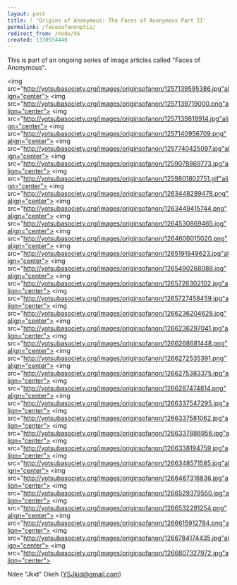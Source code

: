 ```yaml
---
layout: post
title: ! 'Origins of Anonymous: The Faces of Anonymous Part II'
permalink: /facesofanonptii/
redirect_from: /node/56
created: 1330554440
---
```

This is part of an ongoing series of image articles called "Faces of Anonymous".

<img src="http://yotsubasociety.org/images/originsofanon/1257139595386.jpg"align="center">
<img src="http://yotsubasociety.org/images/originsofanon/1257139719000.png"align="center">
<img src="http://yotsubasociety.org/images/originsofanon/1257139818914.jpg"align="center">
<img src="http://yotsubasociety.org/images/originsofanon/1257140956709.png"align="center">
<img src="http://yotsubasociety.org/images/originsofanon/1257740425097.jpg"align="center">
<img src="http://yotsubasociety.org/images/originsofanon/1259078869773.jpg"align="center">
<img src="http://yotsubasociety.org/images/originsofanon/1259801802751.gif"align="center">
<img src="http://yotsubasociety.org/images/originsofanon/1263448289478.png"align="center">
<img src="http://yotsubasociety.org/images/originsofanon/1263449415744.png"align="center">
<img src="http://yotsubasociety.org/images/originsofanon/1264530869465.jpg"align="center">
<img src="http://yotsubasociety.org/images/originsofanon/1264606015020.png"align="center">
<img src="http://yotsubasociety.org/images/originsofanon/1265191949623.jpg"align="center">
<img src="http://yotsubasociety.org/images/originsofanon/1265490268088.jpg"align="center">
<img src="http://yotsubasociety.org/images/originsofanon/1265726302102.jpg"align="center">
<img src="http://yotsubasociety.org/images/originsofanon/1265727458459.jpg"align="center">
<img src="http://yotsubasociety.org/images/originsofanon/1266236204628.jpg"align="center">
<img src="http://yotsubasociety.org/images/originsofanon/1266236297041.jpg"align="center">
<img src="http://yotsubasociety.org/images/originsofanon/1266268681448.png"align="center">
<img src="http://yotsubasociety.org/images/originsofanon/1266272535391.png"align="center">
<img src="http://yotsubasociety.org/images/originsofanon/1266275383375.jpg"align="center">
<img src="http://yotsubasociety.org/images/originsofanon/1266287474814.png"align="center">
<img src="http://yotsubasociety.org/images/originsofanon/1266337547295.jpg"align="center">
<img src="http://yotsubasociety.org/images/originsofanon/1266337581062.jpg"align="center">
<img src="http://yotsubasociety.org/images/originsofanon/1266337886956.jpg"align="center">
<img src="http://yotsubasociety.org/images/originsofanon/1266338194759.jpg"align="center">
<img src="http://yotsubasociety.org/images/originsofanon/1266348571585.jpg"align="center">
<img src="http://yotsubasociety.org/images/originsofanon/1266467316836.jpg"align="center">
<img src="http://yotsubasociety.org/images/originsofanon/1266529379550.jpg"align="center">
<img src="http://yotsubasociety.org/images/originsofanon/1266532291254.png"align="center">
<img src="http://yotsubasociety.org/images/originsofanon/1266615912784.png"align="center">
<img src="http://yotsubasociety.org/images/originsofanon/1266784174435.jpg"align="center">
<img src="http://yotsubasociety.org/images/originsofanon/1266807327972.jpg"align="center">

Ndee "Jkid" Okeh (YSJkid@gmail.com)

